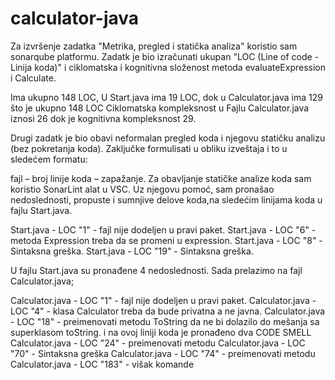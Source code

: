 # calculator-java
Za izvršenje zadatka "Metrika, pregled i statička analiza" koristio sam sonarqube platformu.
Zadatk je bio izračunati ukupan "LOC (Line of code - Linija koda)" i ciklomatska i kognitivna složenost metoda evaluateExpression i Calculate.

Ima ukupno 148 LOC, 
U Start.java ima 19 LOC, dok u Calculator.java ima 129 što je ukupno 148 LOC
Ciklomatska kompleksnost u Fajlu Calculator.java iznosi 26 dok je kognitivna kompleksnost 29.


Drugi zadatk je bio obavi neformalan pregled koda i njegovu statičku analizu (bez pokretanja koda). Zaključke formulisati u obliku izveštaja i to u sledećem formatu:

fajl – broj linije koda – zapažanje.
Za obavljanje statičke analize koda sam koristio SonarLint alat u VSC. Uz njegovu pomoć, sam pronašao nedoslednosti, propuste i sumnjive delove koda,na sledećim linijama koda u fajlu Start.java.

Start.java - LOC "1" - fajl nije dodeljen u pravi paket.
Start.java - LOC "6" - metoda Expression treba da se promeni u expression.
Start.java - LOC "8" - Sintaksna greška.
Start.java - LOC "19" - Sintaksna greška.

U fajlu Start.java su pronađene 4 nedoslednosti.
Sada prelazimo na fajl Calculator.java;

Calculator.java - LOC "1" - fajl nije dodeljen u pravi paket.
Calculator.java - LOC "4" - klasa Calculator treba da bude privatna a ne javna.
Calculator.java - LOC "18" - preimenovati metodu ToString da ne bi dolazilo do mešanja sa superklasom toString. i na ovoj liniji koda je pronađeno dva CODE SMELL
Calculator.java - LOC "24" - preimenovati metodu 
Calculator.java - LOC "70" - Sintaksna greška 
Calculator.java - LOC "74" - preimenovati metodu
Calculator.java - LOC "183" - višak komande
